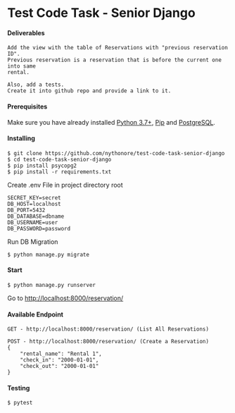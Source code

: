 # Test Code Task - Senior Django

#### Deliverables

```
Add the view with the table of Reservations with "previous reservation ID".
Previous reservation is a reservation that is before the current one into same
rental.

Also, add a tests.
Create it into github repo and provide a link to it.
```

#### Prerequisites

Make sure you have already installed [Python 3.7+](https://www.python.org), [Pip](https://pip.pypa.io/en/stable/installation) and [PostgreSQL](https://www.postgresql.org/).

#### Installing

```
$ git clone https://github.com/nythonore/test-code-task-senior-django
$ cd test-code-task-senior-django
$ pip install psycopg2
$ pip install -r requirements.txt
```

Create .env File in project directory root

```
SECRET_KEY=secret
DB_HOST=localhost
DB_PORT=5432
DB_DATABASE=dbname
DB_USERNAME=user
DB_PASSWORD=password
```

Run DB Migration

```
$ python manage.py migrate
```

#### Start

```
$ python manage.py runserver
```

Go to [http://localhost:8000/reservation/](http://localhost:8000/reservation/)

#### Available Endpoint

```
GET - http://localhost:8000/reservation/ (List All Reservations)
```

```
POST - http://localhost:8000/reservation/ (Create a Reservation)
{
    "rental_name": "Rental 1",
    "check_in": "2000-01-01",
    "check_out": "2000-01-01"
}
```

#### Testing

```
$ pytest
```

